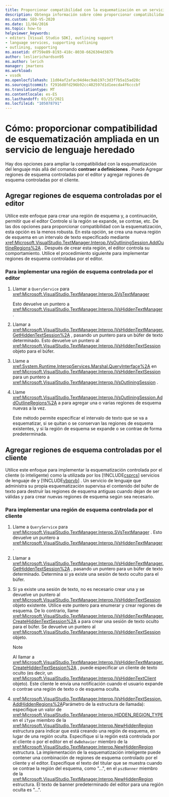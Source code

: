 ```yaml
---
title: Proporcionar compatibilidad con la esquematización en un servicio de lenguaje | Microsoft Docs
description: Obtenga información sobre cómo proporcionar compatibilidad de esquematización ampliada en un servicio de lenguaje heredado mediante la adición de regiones de esquema controladas por el editor y regiones de esquema controladas por el cliente.
ms.custom: SEO-VS-2020
ms.date: 11/04/2016
ms.topic: how-to
helpviewer_keywords:
- editors [Visual Studio SDK], outlining support
- language services, supporting outlining
- outlining, supporting
ms.assetid: df759e89-8193-418c-8038-6626304d387b
author: leslierichardson95
ms.author: lerich
manager: jmartens
ms.workload:
- vssdk
ms.openlocfilehash: 11d04af2afac04d4ec9ab197c3d3f7b5a15ad28c
ms.sourcegitcommit: f2916d8fd296b92cc402597d1d1eecda4f6cccbf
ms.translationtype: MT
ms.contentlocale: es-ES
ms.lasthandoff: 03/25/2021
ms.locfileid: "105078791"
---
```

# <a name="how-to-provide-expanded-outlining-support-in-a-legacy-language-service"></a>Cómo: proporcionar compatibilidad de esquematización ampliada en un servicio de lenguaje heredado
Hay dos opciones para ampliar la compatibilidad con la esquematización del lenguaje más allá del comando **contraer a definiciones** . Puede Agregar regiones de esquema controladas por el editor y agregar regiones de esquema controladas por el cliente.

## <a name="adding-editor-controlled-outline-regions"></a>Agregar regiones de esquema controladas por el editor
 Utilice este enfoque para crear una región de esquema y, a continuación, permitir que el editor Controle si la región se expande, se contrae, etc. De las dos opciones para proporcionar compatibilidad con la esquematización, esta opción es la menos robusta. En esta opción, se crea una nueva región de esquema en un intervalo de texto especificado mediante <xref:Microsoft.VisualStudio.TextManager.Interop.IVsOutliningSession.AddOutlineRegions%2A> . Después de crear esta región, el editor controla su comportamiento. Utilice el procedimiento siguiente para implementar regiones de esquema controladas por el editor.

### <a name="to-implement-an-editor-controlled-outline-region"></a>Para implementar una región de esquema controlada por el editor

1. Llamar a `QueryService` para <xref:Microsoft.VisualStudio.TextManager.Interop.SVsTextManager>

     Esto devuelve un puntero a <xref:Microsoft.VisualStudio.TextManager.Interop.IVsHiddenTextManager> .

2. Llamar a <xref:Microsoft.VisualStudio.TextManager.Interop.IVsHiddenTextManager.GetHiddenTextSession%2A> , pasando un puntero para un búfer de texto determinado. Esto devuelve un puntero al <xref:Microsoft.VisualStudio.TextManager.Interop.IVsHiddenTextSession> objeto para el búfer.

3. Llame a <xref:System.Runtime.InteropServices.Marshal.QueryInterface%2A> en <xref:Microsoft.VisualStudio.TextManager.Interop.IVsHiddenTextSession> para un puntero a <xref:Microsoft.VisualStudio.TextManager.Interop.IVsOutliningSession> .

4. Llame <xref:Microsoft.VisualStudio.TextManager.Interop.IVsOutliningSession.AddOutlineRegions%2A> a para agregar una o varias regiones de esquema nuevas a la vez.

     Este método permite especificar el intervalo de texto que se va a esquematizar, si se quitan o se conservan las regiones de esquema existentes, y si la región de esquema se expande o se contrae de forma predeterminada.

## <a name="add-client-controlled-outline-regions"></a>Agregar regiones de esquema controladas por el cliente
 Utilice este enfoque para implementar la esquematización controlada por el cliente (o inteligente) como la utilizada por los [!INCLUDE[csprcs](../../data-tools/includes/csprcs_md.md)] servicios de lenguaje de y [!INCLUDE[vbprvb](../../code-quality/includes/vbprvb_md.md)] . Un servicio de lenguaje que administra su propia esquematización supervisa el contenido del búfer de texto para destruir las regiones de esquema antiguas cuando dejan de ser válidas y para crear nuevas regiones de esquema según sea necesario.

### <a name="to-implement-a-client-controlled-outline-region"></a>Para implementar una región de esquema controlada por el cliente

1. Llame a `QueryService` para <xref:Microsoft.VisualStudio.TextManager.Interop.SVsTextManager> . Esto devuelve un puntero a <xref:Microsoft.VisualStudio.TextManager.Interop.IVsHiddenTextManager> .

2. Llamar a <xref:Microsoft.VisualStudio.TextManager.Interop.IVsHiddenTextManager.GetHiddenTextSession%2A> , pasando un puntero para un búfer de texto determinado. Determina si ya existe una sesión de texto oculto para el búfer.

3. Si ya existe una sesión de texto, no es necesario crear una y se devuelve un puntero al <xref:Microsoft.VisualStudio.TextManager.Interop.IVsHiddenTextSession> objeto existente. Utilice este puntero para enumerar y crear regiones de esquema. De lo contrario, llame <xref:Microsoft.VisualStudio.TextManager.Interop.IVsHiddenTextManager.CreateHiddenTextSession%2A> a para crear una sesión de texto oculto para el búfer. Se devuelve un puntero al <xref:Microsoft.VisualStudio.TextManager.Interop.IVsHiddenTextSession> objeto.

    > [!NOTE]
    > Al llamar a <xref:Microsoft.VisualStudio.TextManager.Interop.IVsHiddenTextManager.CreateHiddenTextSession%2A> , puede especificar un cliente de texto oculto (es decir, un <xref:Microsoft.VisualStudio.TextManager.Interop.IVsHiddenTextClient> objeto). Este cliente le envía una notificación cuando el usuario expande o contrae una región de texto o de esquema oculta.

4. <xref:Microsoft.VisualStudio.TextManager.Interop.IVsHiddenTextSession.AddHiddenRegions%2A>Parámetro de la estructura de llamada): especifique un valor de <xref:Microsoft.VisualStudio.TextManager.Interop.HIDDEN_REGION_TYPE> en el `iType` miembro de la <xref:Microsoft.VisualStudio.TextManager.Interop.NewHiddenRegion> estructura para indicar que está creando una región de esquema, en lugar de una región oculta. Especifique si la región está controlada por el cliente o por el editor en el `dwBehavior` miembro de la <xref:Microsoft.VisualStudio.TextManager.Interop.NewHiddenRegion> estructura. La implementación de la esquematización inteligente puede contener una combinación de regiones de esquema controlado por el cliente y el editor. Especifique el texto del titular que se muestra cuando se contrae la región del esquema, como "...", en el `pszBanner` miembro de la <xref:Microsoft.VisualStudio.TextManager.Interop.NewHiddenRegion> estructura. El texto de banner predeterminado del editor para una región oculta es "...".
